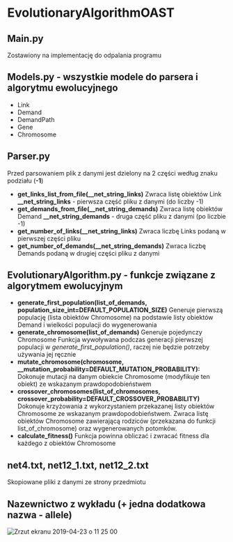 # EvolutionaryAlgorithmOAST

## Main.py 
Zostawiony na implementację do odpalania programu

## Models.py - wszystkie modele do parsera i algorytmu ewolucyjnego
- Link
- Demand
- DemandPath
- Gene
- Chromosome

## Parser.py
Przed parsowaniem plik z danymi jest dzielony na 2 części według znaku podziału (**-1**)
- **get_links_list_from_file(__net_string_links)**
Zwraca listę obiektów Link
**__net_string_links** - pierwsza część pliku z danymi (do liczby -1)
- **get_demands_from_file(__net_string_demands)**
Zwraca listę obiektów Demand 
**__net_string_demands** - druga część pliku z danymi (po liczbie -1)
- **get_number_of_links(__net_string_links)** 
Zwraca liczbę Links podaną w pierwszej części pliku
- **get_number_of_demands(__net_string_demands)**
Zwraca liczbę Demands podaną w drugiej części pliku z danymi

## EvolutionaryAlgorithm.py - funkcje związane z algorytmem ewolucyjnym
- **generate_first_population(list_of_demands, population_size_int=DEFAULT_POPULATION_SIZE)** 
Generuje pierwszą populację (lista obiektów Chromosome) na podstawie listy obiektów Demand i wielkości populacji do wygenerowania
- **generate_chromosome(list_of_demands)**
Generuje pojedynczy Chromosome
Funkcja wywoływana podczas generacji pierwszej populacji w *generate_first_population()*, raczej nie będzie potrzeby używania jej ręcznie
- **mutate_chromosome(chromosome, __mutation_probability=DEFAULT_MUTATION_PROBABILITY):** 
Dokonuje mutacji na danym obiekcie Chromosome (modyfikuje ten obiekt) ze wskazanym prawdopodobieństwem
- **crossover_chromosomes(list_of_chromosomes, crossover_probability=DEFAULT_CROSSOVER_PROBABILITY)** 
Dokonuje krzyżowania z wykorzystaniem przekazanej listy obiektów Chromosome ze wskazanym prawdopodobieństwem.
Zwraca listę obiektów Chromosome zawierającą rodziców (przekazana do funkcji list_of_chromosome) oraz wygenerowanych potomków.
- **calculate_fitness()**
Funkcja powinna obliczać i zwracać fitness dla każdego z obiektów Chromosome

## net4.txt, net12_1.txt, net12_2.txt
Skopiowane pliki z danymi ze strony przedmiotu

## Nazewnictwo z wykładu (+ jedna dodatkowa nazwa - allele)
![Zrzut ekranu 2019-04-23 o 11 25 00](https://user-images.githubusercontent.com/31706606/56570450-473d4c00-65bb-11e9-9909-99b460471a70.png)
